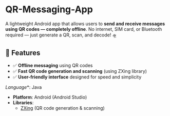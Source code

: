 # QR-Messaging-App
A lightweight Android app that allows users to **send and receive messages using QR codes — completely offline**. No internet, SIM card, or Bluetooth required — just generate a QR, scan, and decode! 🛸

## 🚀 Features

- ✅ **Offline messaging** using QR codes  
- ✅ **Fast QR code generation and scanning** (using ZXing library)  
- ✅ **User-friendly interface** designed for speed and simplicity  

*Language**: Java  
- **Platform**: Android (Android Studio)  
- **Libraries**:
  - [ZXing](https://github.com/zxing/zxing) (QR code generation & scanning)

